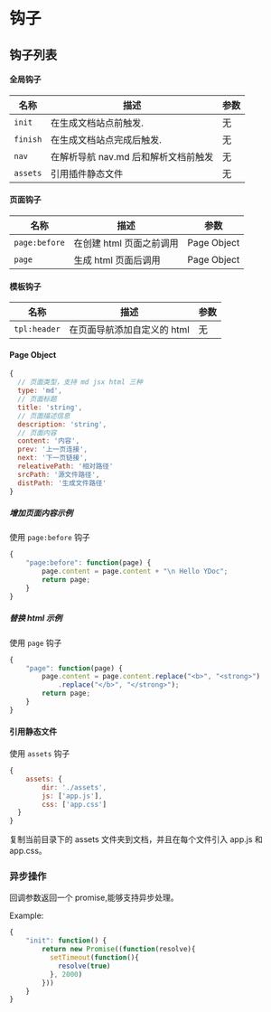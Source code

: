 # 钩子

## 钩子列表

#### 全局钩子

| 名称 | 描述 | 参数 |
| ---- | ----------- | --------- |
| `init` | 在生成文档站点前触发. | 无 |
| `finish` | 在生成文档站点完成后触发. | 无 |
| `nav`    | 在解析导航 nav.md 后和解析文档前触发 | 无 |
| `assets` | 引用插件静态文件| 无 |

#### 页面钩子

| 名称 | 描述 | 参数 |
| ---- | ----------- | --------- |
| `page:before` | 在创建 html 页面之前调用 | Page Object |
| `page` | 生成 html 页面后调用 | Page Object |

#### 模板钩子

| 名称 | 描述 | 参数 |
| ---- | ----------- | --------- |
| `tpl:header` | 在页面导航添加自定义的 html | 无 |



#### Page Object

```js
{
  // 页面类型，支持 md jsx html 三种
  type: 'md',
  // 页面标题
  title: 'string',
  // 页面描述信息
  description: 'string',
  // 页面内容
  content: '内容',
  prev: '上一页连接',
  next: '下一页链接',
  releativePath: '相对路径'
  srcPath: '源文件路径',
  distPath: '生成文件路径'
}

```

##### 增加页面内容示例

使用 `page:before` 钩子

```js
{
    "page:before": function(page) {
        page.content = page.content + "\n Hello YDoc";
        return page;
    }
}
```

##### 替换 html 示例

使用 `page` 钩子

```js
{
    "page": function(page) {
        page.content = page.content.replace("<b>", "<strong>")
            .replace("</b>", "</strong>");
        return page;
    }
}
```

#### 引用静态文件

使用 `assets` 钩子

```js
{
    assets: {
        dir: './assets',
        js: ['app.js'],
        css: ['app.css']
  }
}

```
复制当前目录下的 assets 文件夹到文档，并且在每个文件引入 app.js 和 app.css。




### 异步操作

回调参数返回一个 promise,能够支持异步处理。

Example:

```js
{
    "init": function() {
        return new Promise((function(resolve){
          setTimeout(function(){
            resolve(true)
          }, 2000)
        }))
    }
}
```
